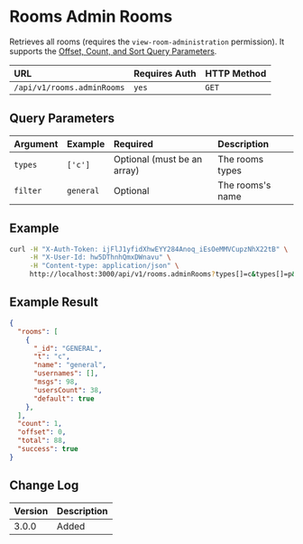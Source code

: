 # Rooms Admin Rooms

Retrieves all rooms (requires the `view-room-administration` permission). It supports the [Offset, Count, and Sort Query Parameters](../../offset-and-count-and-sort-info/).

| URL | Requires Auth | HTTP Method |
| :--- | :--- | :--- |
| `/api/v1/rooms.adminRooms` | `yes` | `GET` |

## Query Parameters

| Argument | Example | Required | Description |
| :--- | :--- | :--- | :--- |
| `types` | `['c']` | Optional (must be an array) | The rooms types |
| `filter` | `general` | Optional | The rooms's name |

## Example

```bash
curl -H "X-Auth-Token: ijFlJ1yfidXhwEYY284Anoq_iEsOeMMVCupzNhX22tB" \
     -H "X-User-Id: hw5DThnhQmxDWnavu" \
     -H "Content-type: application/json" \
     http://localhost:3000/api/v1/rooms.adminRooms?types[]=c&types[]=p&filter=GENERAL
```

## Example Result

```json
{
  "rooms": [
    {
      "_id": "GENERAL",
      "t": "c",
      "name": "general",
      "usernames": [],
      "msgs": 98,
      "usersCount": 38,
      "default": true
    },
  ],
  "count": 1,
  "offset": 0,
  "total": 88,
  "success": true
}
```

## Change Log

| Version | Description |
| :------ | :---------- |
| 3.0.0   | Added       |

